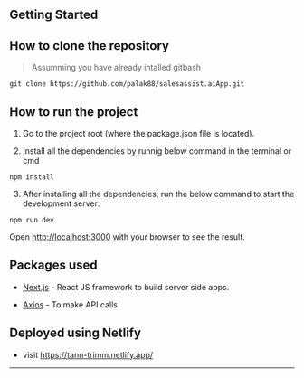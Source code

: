 ## Getting Started

## How to clone the repository

> Assumming you have already intalled gitbash

```
git clone https://github.com/palak88/salesassist.aiApp.git
```

## How to run the project

1. Go to the project root (where the package.json file is located).

2. Install all the dependencies by runnig below command in the terminal or cmd

```
npm install
```

3. After installing all the dependencies, run the below command to start the development server:

```
npm run dev
```

Open [http://localhost:3000](http://localhost:3000) with your browser to see the result.

## Packages used

- [Next.js](https://nextjs.org) - React JS framework to build server side apps.

- [Axios](https://axios-http.com/) - To make API calls

## Deployed using Netlify

- visit https://tann-trimm.netlify.app/

------